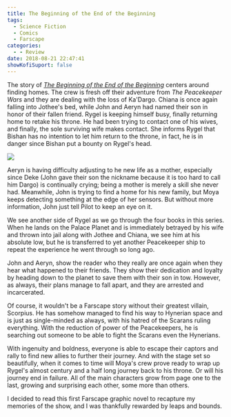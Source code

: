 ```yaml
---
title: The Beginning of the End of the Beginning
tags:
  - Science Fiction
  - Comics
  - Farscape
categories:
  - - Review
date: 2018-08-21 22:47:41
showKofiSuport: false
---
```


The story of [_The Beginning of the End of the Beginning_](https://www.amazon.com/gp/product/1684150566/ref=as_li_tl?ie=UTF8&camp=1789&creative=9325&creativeASIN=1684150566&linkCode=as2&tag=mysite009e-20&linkId=da00469b1e807961d9980fcce44d7824) centers around finding homes.  The crew is fresh off their adventure from _The Peacekeeper Wars_ and they are dealing with the loss of Ka'Dargo.  Chiana is once again falling into Jothee's bed, while John and Aeryn had named their son in honor of their fallen friend.  Rygel is keeping himself busy, finally returning home to retake his throne.  He had been trying to contact one of his wives, and finally, the sole surviving wife makes contact.  She informs Rygel that Bishan has no intention to let him return to the throne, in fact, he is in danger since Bishan put a bounty on Rygel's head.<!-- more --><div class="embedded-image-right">![](./the-beginning-of-the-end-of-the-beginning.jpg)</div>

Aeryn is having difficulty adjusting to he new life as a mother, especially since Deke (John gave their son the nickname because it is too hard to call him Dargo) is continually crying; being a mother is merely a skill she never had.  Meanwhile, John is trying to find a home for his new family, but Moya keeps detecting something at the edge of her sensors.  But without more information, John just tell Pilot to keep an eye on it.

We see another side of Rygel as we go through the four books in this series.  When he lands on the Palace Planet and is immediately betrayed by his wife and thrown into jail along with Jothee and Chiana, we see him at his absolute low, but he is transferred to yet another Peacekeeper ship to repeat the experience he went through so long ago.

John and Aeryn, show the reader who they really are once again when they hear what happened to their friends.  They show their dedication and loyalty by heading down to the planet to save them with their son in tow.  However, as always, their plans manage to fall apart, and they are arrested and incarcerated.

Of course, it wouldn't be a Farscape story without their greatest villain, Scorpius.  He has somehow managed to find his way to Hynerian space and is just as single-minded as always, with his hatred of the Scarans ruling everything.  With the reduction of power of the Peacekeepers, he is searching out someone to be able to fight the Scarans even the Hynerians.

With ingenuity and boldness, everyone is able to escape their captors and rally to find new allies to further their journey.  And with the stage set so beautifully, when it comes to time will Moya's crew prove ready to wrap up Rygel's almost century and a half long journey back to his throne.  Or will his journey end in failure.  All of the main characters grow from page one to the last, growing and surprising each other, some more than others.  

I decided to read this first Farscape graphic novel to recapture my memories of the show, and I was thankfully rewarded by leaps and bounds.